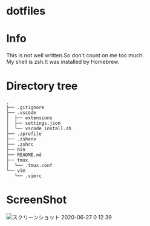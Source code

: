 # dotfiles

# Info
This is not well written.So don't count on me too much.<br>My shell is zsh.It was installed by Homebrew.

# Directory tree
```
.
├── .gitignore
├── .vscode
│  ├── extensions
│  ├── settings.json
│  └── vscode_install.sh
├── .zprofile
├── .zshenv
├── .zshrc
├── bin
├── README.md
├── tmux
│  └── .tmux.conf
└── vim
   └── .vimrc
```
# ScreenShot
![スクリーンショット 2020-06-27 0 12 39](https://user-images.githubusercontent.com/57137136/85872768-26016c80-b80b-11ea-9a0f-81073b498fcb.png)
